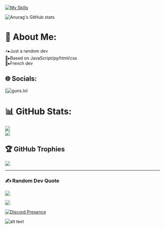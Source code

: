 [![My Skills](https://skillicons.dev/icons?i=js,html,css,discord,docker,py,vscode,git&perline=4)](https://skillicons.dev)

![Anurag's GitHub stats](https://github-readme-stats.vercel.app/api?username=Seketsu-org&theme=dark&show_icons=true)

# 💫 About Me:
⚡▸Just a random dev<br>🔎▸Based on JavaScript/py/html/css<br>🍃▸French dev


## 🌐 Socials:
[![guns.lol](https://guns.lol/seketsu) 


# 📊 GitHub Stats:

![](https://github-readme-streak-stats.herokuapp.com/?user=Seketsu-org&theme=dark&hide_border=false)<br/>
![](https://github-readme-stats.vercel.app/api/top-langs/?username=Seketsu-org&theme=dark&hide_border=false&include_all_commits=false&count_private=false&layout=compact)

## 🏆 GitHub Trophies
![](https://github-profile-trophy.vercel.app/?username=Seketsu-org&theme=radical&no-frame=false&no-bg=true&margin-w=4)


---

### ✍️ Random Dev Quote
![](https://quotes-github-readme.vercel.app/api?type=horizontal&theme=radical)

[![](https://visitcount.itsvg.in/api?id=Seketsu-org&icon=0&color=0)](https://visitcount.itsvg.in)

[![Discord Presence](https://lanyard.cnrad.dev/api/860921402776616970)](https://discord.com/users/860921402776616970)

 ![alt text](https://raw.githubusercontent.com/trinib/trinib/82213791fa9ff58d3ca768ddd6de2489ec23ffca/images/footer.svg)

